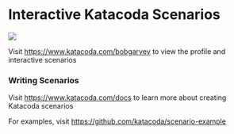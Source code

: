 # Interactive Katacoda Scenarios

[![](http://shields.katacoda.com/katacoda/bobgarvey/count.svg)](https://www.katacoda.com/bobgarvey "Get your profile on Katacoda.com")

Visit https://www.katacoda.com/bobgarvey to view the profile and interactive scenarios

### Writing Scenarios
Visit https://www.katacoda.com/docs to learn more about creating Katacoda scenarios

For examples, visit https://github.com/katacoda/scenario-example
